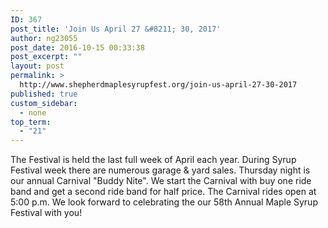 ```yaml
---
ID: 367
post_title: 'Join Us April 27 &#8211; 30, 2017'
author: ng23055
post_date: 2016-10-15 00:33:38
post_excerpt: ""
layout: post
permalink: >
  http://www.shepherdmaplesyrupfest.org/join-us-april-27-30-2017
published: true
custom_sidebar:
  - none
top_term:
  - "21"
---
```

The Festival is held the last full week of April each year. During Syrup Festival week there are numerous garage & yard sales.
Thursday night is our annual Carnival "Buddy Nite". We start the Carnival with buy one ride band and get a second ride band for half price. The Carnival rides open at 5:00 p.m.
We look forward to celebrating the our 58th Annual Maple Syrup Festival with you!